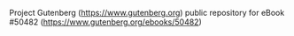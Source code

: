 Project Gutenberg (https://www.gutenberg.org) public repository for
eBook #50482 (https://www.gutenberg.org/ebooks/50482)
